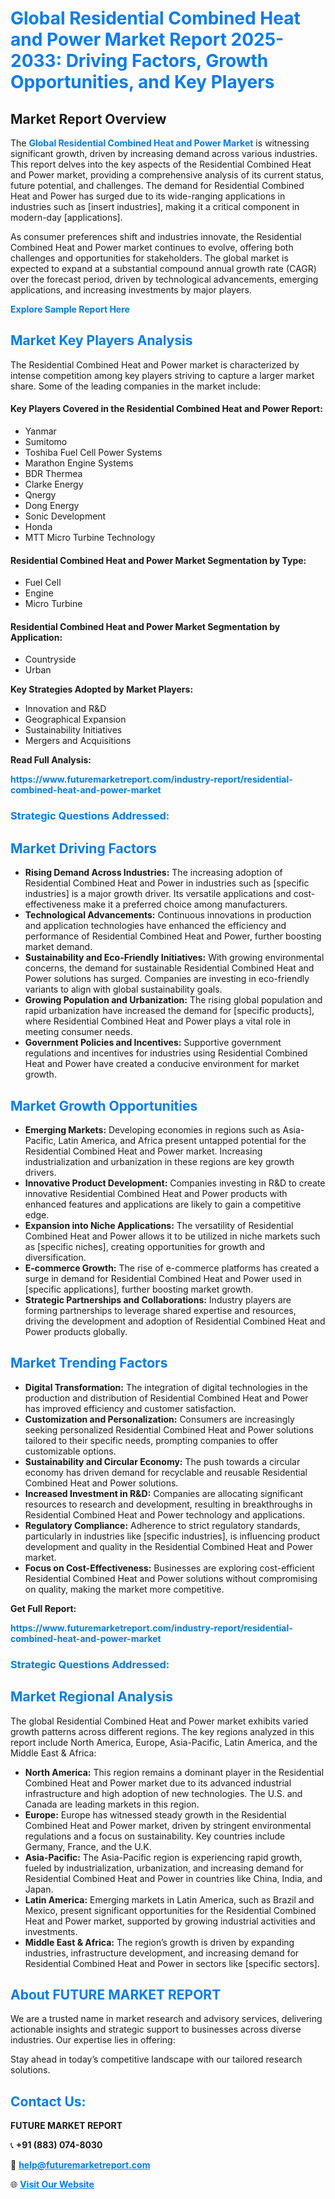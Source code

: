 <h1 style="color: #007BFF;">Global Residential Combined Heat and Power Market Report 2025-2033: Driving Factors, Growth Opportunities, and Key Players</h1>

<section id="overview">
<h2>Market Report Overview</h2>
<p>The <a href="https://www.futuremarketreport.com/industry-report/residential-combined-heat-and-power-market" style="color: #007BFF; text-decoration: none;"><strong>Global Residential Combined Heat and Power Market</strong></a> is witnessing significant growth, driven by increasing demand across various industries. This report delves into the key aspects of the Residential Combined Heat and Power market, providing a comprehensive analysis of its current status, future potential, and challenges. The demand for Residential Combined Heat and Power has surged due to its wide-ranging applications in industries such as [insert industries], making it a critical component in modern-day [applications].</p>
<p>As consumer preferences shift and industries innovate, the Residential Combined Heat and Power market continues to evolve, offering both challenges and opportunities for stakeholders. The global market is expected to expand at a substantial compound annual growth rate (CAGR) over the forecast period, driven by technological advancements, emerging applications, and increasing investments by major players.</p>
</section>

<section id="overview">
<p><a href="https://www.futuremarketreport.com/request-sample/reportId=90918" style="color: #007BFF; text-decoration: none;"><strong>Explore Sample Report Here</strong></a></p>
</section>

<section id="key-players">
<h2 style="color: #007BFF;">Market Key Players Analysis</h2>
<p>The Residential Combined Heat and Power market is characterized by intense competition among key players striving to capture a larger market share. Some of the leading companies in the market include:</p>
<h4>Key Players Covered in the Residential Combined Heat and Power Report:</h4>
<ul><li>Yanmar</li><li>Sumitomo</li><li>Toshiba Fuel Cell Power Systems</li><li>Marathon Engine Systems</li><li>BDR Thermea</li><li>Clarke Energy</li><li>Qnergy</li><li>Dong Energy</li><li>Sonic Development</li><li>Honda</li><li>MTT Micro Turbine Technology</li></ul>
<h4>Residential Combined Heat and Power Market Segmentation by Type:</h4>
<ul><li>Fuel Cell</li><li>Engine</li><li>Micro Turbine</li></ul>

<h4>Residential Combined Heat and Power Market Segmentation by Application:</h4>
<ul><li>Countryside</li><li>Urban</li></ul>
<p><strong>Key Strategies Adopted by Market Players:</strong></p>
<ul>
<li>Innovation and R&D</li>
<li>Geographical Expansion</li>
<li>Sustainability Initiatives</li>
<li>Mergers and Acquisitions</li>
</ul>
</section>

<section>
<p><strong>Read Full Analysis: </strong></p><a href="https://www.futuremarketreport.com/industry-report/residential-combined-heat-and-power-market" style="color: #007BFF; text-decoration: none;"><strong>https://www.futuremarketreport.com/industry-report/residential-combined-heat-and-power-market</strong></a>
<h3 style="color: #007BFF;">Strategic Questions Addressed:</h3>
</section>

<section id="driving-factors">
<h2 style="color: #007BFF;">Market Driving Factors</h2>
<ul>
<li><strong>Rising Demand Across Industries:</strong> The increasing adoption of Residential Combined Heat and Power in industries such as [specific industries] is a major growth driver. Its versatile applications and cost-effectiveness make it a preferred choice among manufacturers.</li>
<li><strong>Technological Advancements:</strong> Continuous innovations in production and application technologies have enhanced the efficiency and performance of Residential Combined Heat and Power, further boosting market demand.</li>
<li><strong>Sustainability and Eco-Friendly Initiatives:</strong> With growing environmental concerns, the demand for sustainable Residential Combined Heat and Power solutions has surged. Companies are investing in eco-friendly variants to align with global sustainability goals.</li>
<li><strong>Growing Population and Urbanization:</strong> The rising global population and rapid urbanization have increased the demand for [specific products], where Residential Combined Heat and Power plays a vital role in meeting consumer needs.</li>
<li><strong>Government Policies and Incentives:</strong> Supportive government regulations and incentives for industries using Residential Combined Heat and Power have created a conducive environment for market growth.</li>
</ul>
</section>

<section id="growth-opportunities">
<h2 style="color: #007BFF;">Market Growth Opportunities</h2>
<ul>
<li><strong>Emerging Markets:</strong> Developing economies in regions such as Asia-Pacific, Latin America, and Africa present untapped potential for the Residential Combined Heat and Power market. Increasing industrialization and urbanization in these regions are key growth drivers.</li>
<li><strong>Innovative Product Development:</strong> Companies investing in R&D to create innovative Residential Combined Heat and Power products with enhanced features and applications are likely to gain a competitive edge.</li>
<li><strong>Expansion into Niche Applications:</strong> The versatility of Residential Combined Heat and Power allows it to be utilized in niche markets such as [specific niches], creating opportunities for growth and diversification.</li>
<li><strong>E-commerce Growth:</strong> The rise of e-commerce platforms has created a surge in demand for Residential Combined Heat and Power used in [specific applications], further boosting market growth.</li>
<li><strong>Strategic Partnerships and Collaborations:</strong> Industry players are forming partnerships to leverage shared expertise and resources, driving the development and adoption of Residential Combined Heat and Power products globally.</li>
</ul>
</section>

<section id="trending-factors">
<h2 style="color: #007BFF;">Market Trending Factors</h2>
<ul>
<li><strong>Digital Transformation:</strong> The integration of digital technologies in the production and distribution of Residential Combined Heat and Power has improved efficiency and customer satisfaction.</li>
<li><strong>Customization and Personalization:</strong> Consumers are increasingly seeking personalized Residential Combined Heat and Power solutions tailored to their specific needs, prompting companies to offer customizable options.</li>
<li><strong>Sustainability and Circular Economy:</strong> The push towards a circular economy has driven demand for recyclable and reusable Residential Combined Heat and Power solutions.</li>
<li><strong>Increased Investment in R&D:</strong> Companies are allocating significant resources to research and development, resulting in breakthroughs in Residential Combined Heat and Power technology and applications.</li>
<li><strong>Regulatory Compliance:</strong> Adherence to strict regulatory standards, particularly in industries like [specific industries], is influencing product development and quality in the Residential Combined Heat and Power market.</li>
<li><strong>Focus on Cost-Effectiveness:</strong> Businesses are exploring cost-efficient Residential Combined Heat and Power solutions without compromising on quality, making the market more competitive.</li>
</ul>
</section>

<section>
<p><strong>Get Full Report: </strong></p><a href="https://www.futuremarketreport.com/industry-report/residential-combined-heat-and-power-market" style="color: #007BFF; text-decoration: none;"><strong>https://www.futuremarketreport.com/industry-report/residential-combined-heat-and-power-market</strong></a>
<h3 style="color: #007BFF;">Strategic Questions Addressed:</h3>
</section>


<section id="regional-analysis">
<h2 style="color: #007BFF;">Market Regional Analysis</h2>
<p>The global Residential Combined Heat and Power market exhibits varied growth patterns across different regions. The key regions analyzed in this report include North America, Europe, Asia-Pacific, Latin America, and the Middle East & Africa:</p>
<ul>
<li><strong>North America:</strong> This region remains a dominant player in the Residential Combined Heat and Power market due to its advanced industrial infrastructure and high adoption of new technologies. The U.S. and Canada are leading markets in this region.</li>
<li><strong>Europe:</strong> Europe has witnessed steady growth in the Residential Combined Heat and Power market, driven by stringent environmental regulations and a focus on sustainability. Key countries include Germany, France, and the U.K.</li>
<li><strong>Asia-Pacific:</strong> The Asia-Pacific region is experiencing rapid growth, fueled by industrialization, urbanization, and increasing demand for Residential Combined Heat and Power in countries like China, India, and Japan.</li>
<li><strong>Latin America:</strong> Emerging markets in Latin America, such as Brazil and Mexico, present significant opportunities for the Residential Combined Heat and Power market, supported by growing industrial activities and investments.</li>
<li><strong>Middle East & Africa:</strong> The region’s growth is driven by expanding industries, infrastructure development, and increasing demand for Residential Combined Heat and Power in sectors like [specific sectors].</li>
</ul>
</section>

<footer>
<h2 style="color: #007BFF;">About FUTURE MARKET REPORT</h2>
<p>We are a trusted name in market research and advisory services, delivering actionable insights and strategic support to businesses across diverse industries. Our expertise lies in offering:</p>

<p>Stay ahead in today’s competitive landscape with our tailored research solutions.</p>

<h2 style="color: #007BFF;">Contact Us:</h2>
<p><strong>FUTURE MARKET REPORT</strong></p>
<p>📞 <strong>+91 (883) 074-8030</strong></p>
<p>📧 <strong><a href="mailto:help@futuremarketreport.com" style="color: #007BFF;">help@futuremarketreport.com</a></strong></p>
<p>🌐 <strong><a href="https://www.futuremarketreport.com/" style="color: #007BFF;">Visit Our Website</a></strong></p>
</footer>